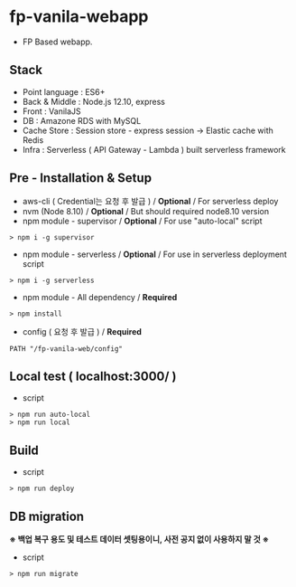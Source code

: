 # fp-vanila-webapp
* FP Based webapp.

## Stack
- Point language : ES6+
- Back & Middle : Node.js 12.10, express
- Front : VanilaJS
- DB : Amazone RDS with MySQL
- Cache Store : Session store - express session -> Elastic cache with Redis
- Infra : Serverless ( API Gateway - Lambda ) built serverless framework

## Pre - Installation & Setup
- aws-cli ( Credential는 요청 후 발급 ) / **Optional** / For serverless deploy
- nvm (Node 8.10) / **Optional** / But should required node8.10 version
- npm module - supervisor / **Optional** / For use "auto-local" script
```
> npm i -g supervisor
```
- npm module - serverless / **Optional** / For use in serverless deployment script
```
> npm i -g serverless
```
- npm module - All dependency / **Required**
```
> npm install
```
- config ( 요청 후 발급 ) / **Required**
```
PATH "/fp-vanila-web/config"
```

## Local test ( localhost:3000/ )
- script
```
> npm run auto-local
> npm run local
```

## Build
- script
```
> npm run deploy
```

## DB migration
**※ 백업 복구 용도 및 테스트 데이터 셋팅용이니, 사전 공지 없이 사용하지 말 것 ※**
- script
```
> npm run migrate
```
